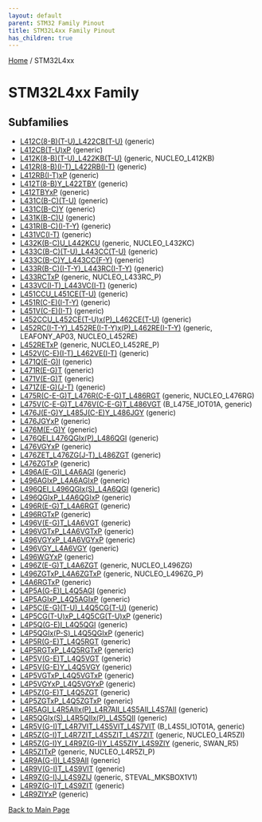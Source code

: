```yaml
---
layout: default
parent: STM32 Family Pinout
title: STM32L4xx Family Pinout
has_children: true
---
```


[Home](../index.md) / STM32L4xx

# STM32L4xx Family

## Subfamilies

- [L412C(8-B)(T-U)_L422CB(T-U)](L412C(8-B)(T-U)_L422CB(T-U)/pinout.md) (generic)
- [L412CB(T-U)xP](L412CB(T-U)xP/pinout.md) (generic)
- [L412K(8-B)(T-U)_L422KB(T-U)](L412K(8-B)(T-U)_L422KB(T-U)/pinout.md) (generic, NUCLEO_L412KB)
- [L412R(8-B)(I-T)_L422RB(I-T)](L412R(8-B)(I-T)_L422RB(I-T)/pinout.md) (generic)
- [L412RB(I-T)xP](L412RB(I-T)xP/pinout.md) (generic)
- [L412T(8-B)Y_L422TBY](L412T(8-B)Y_L422TBY/pinout.md) (generic)
- [L412TBYxP](L412TBYxP/pinout.md) (generic)
- [L431C(B-C)(T-U)](L431C(B-C)(T-U)/pinout.md) (generic)
- [L431C(B-C)Y](L431C(B-C)Y/pinout.md) (generic)
- [L431K(B-C)U](L431K(B-C)U/pinout.md) (generic)
- [L431R(B-C)(I-T-Y)](L431R(B-C)(I-T-Y)/pinout.md) (generic)
- [L431VC(I-T)](L431VC(I-T)/pinout.md) (generic)
- [L432K(B-C)U_L442KCU](L432K(B-C)U_L442KCU/pinout.md) (generic, NUCLEO_L432KC)
- [L433C(B-C)(T-U)_L443CC(T-U)](L433C(B-C)(T-U)_L443CC(T-U)/pinout.md) (generic)
- [L433C(B-C)Y_L443CC(F-Y)](L433C(B-C)Y_L443CC(F-Y)/pinout.md) (generic)
- [L433R(B-C)(I-T-Y)_L443RC(I-T-Y)](L433R(B-C)(I-T-Y)_L443RC(I-T-Y)/pinout.md) (generic)
- [L433RCTxP](L433RCTxP/pinout.md) (generic, NUCLEO_L433RC_P)
- [L433VC(I-T)_L443VC(I-T)](L433VC(I-T)_L443VC(I-T)/pinout.md) (generic)
- [L451CCU_L451CE(T-U)](L451CCU_L451CE(T-U)/pinout.md) (generic)
- [L451R(C-E)(I-T-Y)](L451R(C-E)(I-T-Y)/pinout.md) (generic)
- [L451V(C-E)(I-T)](L451V(C-E)(I-T)/pinout.md) (generic)
- [L452CCU_L452CE(T-U)x(P)_L462CE(T-U)](L452CCU_L452CE(T-U)x(P)_L462CE(T-U)/pinout.md) (generic)
- [L452RC(I-T-Y)_L452RE(I-T-Y)x(P)_L462RE(I-T-Y)](L452RC(I-T-Y)_L452RE(I-T-Y)x(P)_L462RE(I-T-Y)/pinout.md) (generic, LEAFONY_AP03, NUCLEO_L452RE)
- [L452RETxP](L452RETxP/pinout.md) (generic, NUCLEO_L452RE_P)
- [L452V(C-E)(I-T)_L462VE(I-T)](L452V(C-E)(I-T)_L462VE(I-T)/pinout.md) (generic)
- [L471Q(E-G)I](L471Q(E-G)I/pinout.md) (generic)
- [L471R(E-G)T](L471R(E-G)T/pinout.md) (generic)
- [L471V(E-G)T](L471V(E-G)T/pinout.md) (generic)
- [L471Z(E-G)(J-T)](L471Z(E-G)(J-T)/pinout.md) (generic)
- [L475R(C-E-G)T_L476R(C-E-G)T_L486RGT](L475R(C-E-G)T_L476R(C-E-G)T_L486RGT/pinout.md) (generic, NUCLEO_L476RG)
- [L475V(C-E-G)T_L476V(C-E-G)T_L486VGT](L475V(C-E-G)T_L476V(C-E-G)T_L486VGT/pinout.md) (B_L475E_IOT01A, generic)
- [L476J(E-G)Y_L485J(C-E)Y_L486JGY](L476J(E-G)Y_L485J(C-E)Y_L486JGY/pinout.md) (generic)
- [L476JGYxP](L476JGYxP/pinout.md) (generic)
- [L476M(E-G)Y](L476M(E-G)Y/pinout.md) (generic)
- [L476QEI_L476QGIx(P)_L486QGI](L476QEI_L476QGIx(P)_L486QGI/pinout.md) (generic)
- [L476VGYxP](L476VGYxP/pinout.md) (generic)
- [L476ZET_L476ZG(J-T)_L486ZGT](L476ZET_L476ZG(J-T)_L486ZGT/pinout.md) (generic)
- [L476ZGTxP](L476ZGTxP/pinout.md) (generic)
- [L496A(E-G)I_L4A6AGI](L496A(E-G)I_L4A6AGI/pinout.md) (generic)
- [L496AGIxP_L4A6AGIxP](L496AGIxP_L4A6AGIxP/pinout.md) (generic)
- [L496QEI_L496QGIx(S)_L4A6QGI](L496QEI_L496QGIx(S)_L4A6QGI/pinout.md) (generic)
- [L496QGIxP_L4A6QGIxP](L496QGIxP_L4A6QGIxP/pinout.md) (generic)
- [L496R(E-G)T_L4A6RGT](L496R(E-G)T_L4A6RGT/pinout.md) (generic)
- [L496RGTxP](L496RGTxP/pinout.md) (generic)
- [L496V(E-G)T_L4A6VGT](L496V(E-G)T_L4A6VGT/pinout.md) (generic)
- [L496VGTxP_L4A6VGTxP](L496VGTxP_L4A6VGTxP/pinout.md) (generic)
- [L496VGYxP_L4A6VGYxP](L496VGYxP_L4A6VGYxP/pinout.md) (generic)
- [L496VGY_L4A6VGY](L496VGY_L4A6VGY/pinout.md) (generic)
- [L496WGYxP](L496WGYxP/pinout.md) (generic)
- [L496Z(E-G)T_L4A6ZGT](L496Z(E-G)T_L4A6ZGT/pinout.md) (generic, NUCLEO_L496ZG)
- [L496ZGTxP_L4A6ZGTxP](L496ZGTxP_L4A6ZGTxP/pinout.md) (generic, NUCLEO_L496ZG_P)
- [L4A6RGTxP](L4A6RGTxP/pinout.md) (generic)
- [L4P5A(G-E)I_L4Q5AGI](L4P5A(G-E)I_L4Q5AGI/pinout.md) (generic)
- [L4P5AGIxP_L4Q5AGIxP](L4P5AGIxP_L4Q5AGIxP/pinout.md) (generic)
- [L4P5C(E-G)(T-U)_L4Q5CG(T-U)](L4P5C(E-G)(T-U)_L4Q5CG(T-U)/pinout.md) (generic)
- [L4P5CG(T-U)xP_L4Q5CG(T-U)xP](L4P5CG(T-U)xP_L4Q5CG(T-U)xP/pinout.md) (generic)
- [L4P5Q(G-E)I_L4Q5QGI](L4P5Q(G-E)I_L4Q5QGI/pinout.md) (generic)
- [L4P5QGIx(P-S)_L4Q5QGIxP](L4P5QGIx(P-S)_L4Q5QGIxP/pinout.md) (generic)
- [L4P5R(G-E)T_L4Q5RGT](L4P5R(G-E)T_L4Q5RGT/pinout.md) (generic)
- [L4P5RGTxP_L4Q5RGTxP](L4P5RGTxP_L4Q5RGTxP/pinout.md) (generic)
- [L4P5V(G-E)T_L4Q5VGT](L4P5V(G-E)T_L4Q5VGT/pinout.md) (generic)
- [L4P5V(G-E)Y_L4Q5VGY](L4P5V(G-E)Y_L4Q5VGY/pinout.md) (generic)
- [L4P5VGTxP_L4Q5VGTxP](L4P5VGTxP_L4Q5VGTxP/pinout.md) (generic)
- [L4P5VGYxP_L4Q5VGYxP](L4P5VGYxP_L4Q5VGYxP/pinout.md) (generic)
- [L4P5Z(G-E)T_L4Q5ZGT](L4P5Z(G-E)T_L4Q5ZGT/pinout.md) (generic)
- [L4P5ZGTxP_L4Q5ZGTxP](L4P5ZGTxP_L4Q5ZGTxP/pinout.md) (generic)
- [L4R5AGI_L4R5AIIx(P)_L4R7AII_L4S5AII_L4S7AII](L4R5AGI_L4R5AIIx(P)_L4R7AII_L4S5AII_L4S7AII/pinout.md) (generic)
- [L4R5QGIx(S)_L4R5QIIx(P)_L4S5QII](L4R5QGIx(S)_L4R5QIIx(P)_L4S5QII/pinout.md) (generic)
- [L4R5V(G-I)T_L4R7VIT_L4S5VIT_L4S7VIT](L4R5V(G-I)T_L4R7VIT_L4S5VIT_L4S7VIT/pinout.md) (B_L4S5I_IOT01A, generic)
- [L4R5Z(G-I)T_L4R7ZIT_L4S5ZIT_L4S7ZIT](L4R5Z(G-I)T_L4R7ZIT_L4S5ZIT_L4S7ZIT/pinout.md) (generic, NUCLEO_L4R5ZI)
- [L4R5Z(G-I)Y_L4R9Z(G-I)Y_L4S5ZIY_L4S9ZIY](L4R5Z(G-I)Y_L4R9Z(G-I)Y_L4S5ZIY_L4S9ZIY/pinout.md) (generic, SWAN_R5)
- [L4R5ZITxP](L4R5ZITxP/pinout.md) (generic, NUCLEO_L4R5ZI_P)
- [L4R9A(G-I)I_L4S9AII](L4R9A(G-I)I_L4S9AII/pinout.md) (generic)
- [L4R9V(G-I)T_L4S9VIT](L4R9V(G-I)T_L4S9VIT/pinout.md) (generic)
- [L4R9Z(G-I)J_L4S9ZIJ](L4R9Z(G-I)J_L4S9ZIJ/pinout.md) (generic, STEVAL_MKSBOX1V1)
- [L4R9Z(G-I)T_L4S9ZIT](L4R9Z(G-I)T_L4S9ZIT/pinout.md) (generic)
- [L4R9ZIYxP](L4R9ZIYxP/pinout.md) (generic)


[Back to Main Page](../index.md)